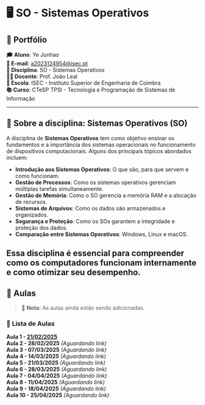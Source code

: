 # 🖥️ SO - Sistemas Operativos

## 📌 Portfólio

**🎓 Aluno**: Ye Junhao  
**📧 E-mail**: a2023124954@isec.pt  
**📖 Disciplina**: SO - Sistemas Operativos  
**👨‍🏫 Docente**: Prof. João Leal  
**🏫 Escola**: ISEC - Instituto Superior de Engenharia de Coimbra  
**📚 Curso**: CTeSP TPSI - Tecnologia e Programação de Sistemas de Informação  

---

## 📌 Sobre a disciplina: **Sistemas Operativos (SO)**  

A disciplina de **Sistemas Operativos** tem como objetivo ensinar os fundamentos e a importância dos sistemas operacionais no funcionamento de dispositivos computacionais. Alguns dos principais tópicos abordados incluem:  

- **Introdução aos Sistemas Operativos**: O que são, para que servem e como funcionam.  
- **Gestão de Processos**: Como os sistemas operativos gerenciam múltiplas tarefas simultaneamente.  
- **Gestão de Memória**: Como o SO gerencia a memória RAM e a alocação de recursos.  
- **Sistemas de Arquivos**: Como os dados são armazenados e organizados.  
- **Segurança e Proteção**: Como os SOs garantem a integridade e proteção dos dados.  
- **Comparação entre Sistemas Operativos**: Windows, Linux e macOS.  

Essa disciplina é essencial para compreender como os computadores funcionam internamente e como otimizar seu desempenho.  
---

## 📌 Aulas  

> 📢 **Nota:** As aulas ainda estão sendo adicionadas.  

### 📅 **Lista de Aulas**
**Aula 1 - [21/02/2025](https://github.com/GameOverJY/SO-Sistemas-Operativos/blob/main/aula1.md)**  
**Aula 2 - 28/02/2025** *(Aguardando link)*  
**Aula 3 - 07/03/2025** *(Aguardando link)*  
**Aula 4 - 14/03/2025** *(Aguardando link)*  
**Aula 5 - 21/03/2025** *(Aguardando link)*  
**Aula 6 - 28/03/2025** *(Aguardando link)*  
**Aula 7 - 04/04/2025** *(Aguardando link)*  
**Aula 8 - 11/04/2025** *(Aguardando link)*  
**Aula 9 - 18/04/2025** *(Aguardando link)*  
**Aula 10 - 25/04/2025** *(Aguardando link)*  

